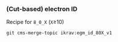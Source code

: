 ### (Cut-based) electron ID
Recipe for `8_0_X` (`X`&ge;10)

```git cms-merge-topic ikrav:egm_id_80X_v1```
